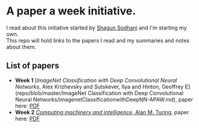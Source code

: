 # A paper a week initiative.

I read about this initiative started by [Shagun Sodhani](https://github.com/shagunsodhani) and I'm starting my own.  
This repo will hold links to the papers I read and my summaries and notes about them.  


## List of papers
* **Week 1** [*ImageNet Classification with Deep Convolutional Neural Networks*, Alex Krizhevsky and Sutskever, Ilya and Hinton, Geoffrey E](repo/blob/master/ImageNet Classification with Deep Convolutional Neural Networks/imagenetClassificationwithDeepNN-APAW.md), paper here: [PDF](https://papers.nips.cc/paper/4824-imagenet-classification-with-deep-convolutional-neural-networks.pdf)
* **Week 2** [*Computing machinery and intelligence*, Alan M. Turing](https://medium.com/@xavrb/computing-machinery-and-intelligence-a-summary-e28edff00fe5), paper here: [PDF](https://www.csee.umbc.edu/courses/471/papers/turing.pdf)  

